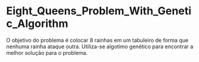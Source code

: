 # Eight_Queens_Problem_With_Genetic_Algorithm
 O objetivo do problema é colocar 8 rainhas em um tabuleiro de forma que nenhuma rainha ataque outra.  Utiliza-se algotimo genético para encontrar a melhor solução para o problema.
